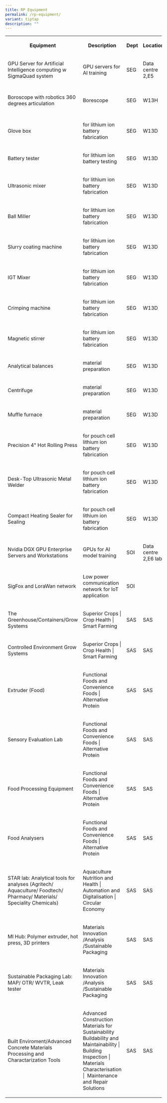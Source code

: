 ```yaml
---
title: RP Equipment
permalink: /rp-equipment/
variant: tiptap
description: ""
---
```

<p></p>
<table style="minWidth: 125px">
<colgroup>
<col>
<col>
<col>
<col>
<col>
</colgroup>
<tbody>
<tr>
<th rowspan="1" colspan="1">
<p>Equipment</p>
</th>
<th rowspan="1" colspan="1">
<p>Description</p>
</th>
<th rowspan="1" colspan="1">
<p>Dept</p>
</th>
<th rowspan="1" colspan="1">
<p>Location</p>
</th>
<th rowspan="1" colspan="1">
<p>Contact</p>
</th>
</tr>
<tr>
<td rowspan="1" colspan="1">
<p>GPU Server for Artificial Intelligence computing w SigmaQuad system</p>
</td>
<td rowspan="1" colspan="1">
<p>GPU servers for AI training</p>
</td>
<td rowspan="1" colspan="1">
<p>SEG</p>
</td>
<td rowspan="1" colspan="1">
<p>Data centre 2,E5</p>
</td>
<td rowspan="1" colspan="1">
<p>Jiang Lijun
<br>Contact: 66971156
<br>Email:<a href="mailto:jiang_lijun@rp.edu.sg" rel="noopener noreferrer nofollow" target="_blank">jiang_lijun@rp.edu.sg</a>
</p>
</td>
</tr>
<tr>
<td rowspan="1" colspan="1">
<p>Boroscope with robotics 360 degrees articulation</p>
</td>
<td rowspan="1" colspan="1">
<p>Borescope</p>
</td>
<td rowspan="1" colspan="1">
<p>SEG</p>
</td>
<td rowspan="1" colspan="1">
<p>W13H</p>
</td>
<td rowspan="1" colspan="1">
<p>Jiang Lijun
<br>Contact: 66971156 Email:<a href="mailto:jiang_lijun@rp.edu.sg" rel="noopener noreferrer nofollow" target="_blank">jiang_lijun@rp.edu.sg</a>
</p>
</td>
</tr>
<tr>
<td rowspan="1" colspan="1">
<p>Glove box</p>
</td>
<td rowspan="1" colspan="1">
<p>for lithium ion battery fabrication</p>
</td>
<td rowspan="1" colspan="1">
<p>SEG</p>
</td>
<td rowspan="1" colspan="1">
<p>W13D</p>
</td>
<td rowspan="1" colspan="1">
<p>Wang Yihua Contact: 66971058
<br>Email:<a href="mailto:wang_yihua@rp.edu.sg" rel="noopener noreferrer nofollow" target="_blank">wang_yihua@rp.edu.sg</a>
</p>
</td>
</tr>
<tr>
<td rowspan="1" colspan="1">
<p>Battery tester</p>
</td>
<td rowspan="1" colspan="1">
<p>for lithium ion battery testing</p>
</td>
<td rowspan="1" colspan="1">
<p>SEG</p>
</td>
<td rowspan="1" colspan="1">
<p>W13D</p>
</td>
<td rowspan="1" colspan="1">
<p>Wang Yihua Contact: 66971058
<br>Email:<a href="mailto:wang_yihua@rp.edu.sg" rel="noopener noreferrer nofollow" target="_blank">wang_yihua@rp.edu.sg</a>
</p>
</td>
</tr>
<tr>
<td rowspan="1" colspan="1">
<p>Ultrasonic mixer</p>
</td>
<td rowspan="1" colspan="1">
<p>for lithium ion battery fabrication</p>
</td>
<td rowspan="1" colspan="1">
<p>SEG</p>
</td>
<td rowspan="1" colspan="1">
<p>W13D</p>
</td>
<td rowspan="1" colspan="1">
<p>Wang Yihua Contact: 66971058
<br>Email:<a href="mailto:wang_yihua@rp.edu.sg" rel="noopener noreferrer nofollow" target="_blank">wang_yihua@rp.edu.sg</a>
</p>
</td>
</tr>
<tr>
<td rowspan="1" colspan="1">
<p>Ball Miller</p>
</td>
<td rowspan="1" colspan="1">
<p>for lithium ion battery fabrication</p>
</td>
<td rowspan="1" colspan="1">
<p>SEG</p>
</td>
<td rowspan="1" colspan="1">
<p>W13D</p>
</td>
<td rowspan="1" colspan="1">
<p>Wang Yihua Contact: 66971058
<br>Email:<a href="mailto:wang_yihua@rp.edu.sg" rel="noopener noreferrer nofollow" target="_blank">wang_yihua@rp.edu.sg</a>
</p>
</td>
</tr>
<tr>
<td rowspan="1" colspan="1">
<p>Slurry coating machine</p>
</td>
<td rowspan="1" colspan="1">
<p>for lithium ion battery fabrication</p>
</td>
<td rowspan="1" colspan="1">
<p>SEG</p>
</td>
<td rowspan="1" colspan="1">
<p>W13D</p>
</td>
<td rowspan="1" colspan="1">
<p>Wang Yihua Contact: 66971058
<br>Email:<a href="mailto:wang_yihua@rp.edu.sg" rel="noopener noreferrer nofollow" target="_blank">wang_yihua@rp.edu.sg</a>
</p>
</td>
</tr>
<tr>
<td rowspan="1" colspan="1">
<p>IGT Mixer</p>
</td>
<td rowspan="1" colspan="1">
<p>for lithium ion battery fabrication</p>
</td>
<td rowspan="1" colspan="1">
<p>SEG</p>
</td>
<td rowspan="1" colspan="1">
<p>W13D</p>
</td>
<td rowspan="1" colspan="1">
<p>Wang Yihua Contact: 66971058
<br>Email:<a href="mailto:wang_yihua@rp.edu.sg" rel="noopener noreferrer nofollow" target="_blank">wang_yihua@rp.edu.sg</a>
</p>
</td>
</tr>
<tr>
<td rowspan="1" colspan="1">
<p>Crimping machine</p>
</td>
<td rowspan="1" colspan="1">
<p>for lithium ion battery fabrication</p>
</td>
<td rowspan="1" colspan="1">
<p>SEG</p>
</td>
<td rowspan="1" colspan="1">
<p>W13D</p>
</td>
<td rowspan="1" colspan="1">
<p>Wang Yihua Contact: 66971058
<br>Email:<a href="mailto:wang_yihua@rp.edu.sg" rel="noopener noreferrer nofollow" target="_blank">wang_yihua@rp.edu.sg</a>
</p>
</td>
</tr>
<tr>
<td rowspan="1" colspan="1">
<p>Magnetic stirrer&nbsp;</p>
</td>
<td rowspan="1" colspan="1">
<p>for lithium ion battery fabrication</p>
</td>
<td rowspan="1" colspan="1">
<p>SEG</p>
</td>
<td rowspan="1" colspan="1">
<p>W13D</p>
</td>
<td rowspan="1" colspan="1">
<p>Wang Yihua Contact: 66971058
<br>Email:<a href="mailto:wang_yihua@rp.edu.sg" rel="noopener noreferrer nofollow" target="_blank">wang_yihua@rp.edu.sg</a>
</p>
</td>
</tr>
<tr>
<td rowspan="1" colspan="1">
<p>Analytical balances&nbsp;</p>
</td>
<td rowspan="1" colspan="1">
<p>material preparation</p>
</td>
<td rowspan="1" colspan="1">
<p>SEG</p>
</td>
<td rowspan="1" colspan="1">
<p>W13D</p>
</td>
<td rowspan="1" colspan="1">
<p>Wang Yihua Contact: 66971058
<br>Email:<a href="mailto:wang_yihua@rp.edu.sg" rel="noopener noreferrer nofollow" target="_blank">wang_yihua@rp.edu.sg</a>
</p>
</td>
</tr>
<tr>
<td rowspan="1" colspan="1">
<p>Centrifuge</p>
</td>
<td rowspan="1" colspan="1">
<p>material preparation</p>
</td>
<td rowspan="1" colspan="1">
<p>SEG</p>
</td>
<td rowspan="1" colspan="1">
<p>W13D</p>
</td>
<td rowspan="1" colspan="1">
<p>Wang Yihua Contact: 66971058
<br>Email:<a href="mailto:wang_yihua@rp.edu.sg" rel="noopener noreferrer nofollow" target="_blank">wang_yihua@rp.edu.sg</a>
</p>
</td>
</tr>
<tr>
<td rowspan="1" colspan="1">
<p>Muffle furnace&nbsp;</p>
</td>
<td rowspan="1" colspan="1">
<p>material preparation</p>
</td>
<td rowspan="1" colspan="1">
<p>SEG</p>
</td>
<td rowspan="1" colspan="1">
<p>W13D</p>
</td>
<td rowspan="1" colspan="1">
<p>Wang Yihua Contact: 66971058
<br>Email:<a href="mailto:wang_yihua@rp.edu.sg" rel="noopener noreferrer nofollow" target="_blank">wang_yihua@rp.edu.sg</a>
</p>
</td>
</tr>
<tr>
<td rowspan="1" colspan="1">
<p>Precision 4" Hot Rolling Press</p>
</td>
<td rowspan="1" colspan="1">
<p>for pouch cell lithium ion battery fabrication</p>
</td>
<td rowspan="1" colspan="1">
<p>SEG</p>
</td>
<td rowspan="1" colspan="1">
<p>W13D</p>
</td>
<td rowspan="1" colspan="1">
<p>Wang Yihua Contact: 66971058
<br>Email:<a href="mailto:wang_yihua@rp.edu.sg" rel="noopener noreferrer nofollow" target="_blank">wang_yihua@rp.edu.sg</a>
</p>
</td>
</tr>
<tr>
<td rowspan="1" colspan="1">
<p>Desk-Top Ultrasonic Metal Welder</p>
</td>
<td rowspan="1" colspan="1">
<p>for pouch cell lithium ion battery fabrication</p>
</td>
<td rowspan="1" colspan="1">
<p>SEG</p>
</td>
<td rowspan="1" colspan="1">
<p>W13D</p>
</td>
<td rowspan="1" colspan="1">
<p>Wang Yihua Contact: 66971058
<br>Email:<a href="mailto:wang_yihua@rp.edu.sg" rel="noopener noreferrer nofollow" target="_blank">wang_yihua@rp.edu.sg</a>
</p>
</td>
</tr>
<tr>
<td rowspan="1" colspan="1">
<p>Compact Heating Sealer for Sealing</p>
</td>
<td rowspan="1" colspan="1">
<p>for pouch cell lithium ion battery fabrication</p>
</td>
<td rowspan="1" colspan="1">
<p>SEG</p>
</td>
<td rowspan="1" colspan="1">
<p>W13D</p>
</td>
<td rowspan="1" colspan="1">
<p>Wang Yihua Contact: 66971058
<br>Email:<a href="mailto:wang_yihua@rp.edu.sg" rel="noopener noreferrer nofollow" target="_blank">wang_yihua@rp.edu.sg</a>
</p>
</td>
</tr>
<tr>
<td rowspan="1" colspan="1">
<p>Nvidia DGX GPU Enterprise Servers and Workstations</p>
</td>
<td rowspan="1" colspan="1">
<p>GPUs for AI model training</p>
</td>
<td rowspan="1" colspan="1">
<p>SOI</p>
</td>
<td rowspan="1" colspan="1">
<p>Data centre 2,E6 lab</p>
</td>
<td rowspan="1" colspan="1">
<p>Tan Poh Keam
<br>Contact: 66971277
<br>Email:<a href="mailto:tan_poh_keam@rp.edu.sg" rel="noopener noreferrer nofollow" target="_blank">tan_poh_keam@rp.edu.sg</a>
</p>
</td>
</tr>
<tr>
<td rowspan="1" colspan="1">
<p>SigFox and LoraWan network</p>
</td>
<td rowspan="1" colspan="1">
<p>Low power communication network for IoT application</p>
</td>
<td rowspan="1" colspan="1">
<p>SOI</p>
</td>
<td rowspan="1" colspan="1">
<p></p>
</td>
<td rowspan="1" colspan="1">
<p>Tan Poh Keam
<br>Contact: 66971277
<br>Email:<a href="mailto:tan_poh_keam@rp.edu.sg" rel="noopener noreferrer nofollow" target="_blank">tan_poh_keam@rp.edu.sg</a>
</p>
</td>
</tr>
<tr>
<td rowspan="1" colspan="1">
<p>The Greenhouse/Containers/Grow Systems</p>
</td>
<td rowspan="1" colspan="1">
<p>Superior Crops | Crop Health | Smart Farming</p>
</td>
<td rowspan="1" colspan="1">
<p>SAS</p>
</td>
<td rowspan="1" colspan="1">
<p>SAS</p>
</td>
<td rowspan="1" colspan="1">
<p>Dr Jenny Chau
<br>Office: +6566971328
<br>Email: <a href="mailto:jenny_chau@rp.edu.sg" rel="noopener noreferrer nofollow" target="_blank">jenny_chau@rp.edu.sg</a>
</p>
</td>
</tr>
<tr>
<td rowspan="1" colspan="1">
<p>Controlled Environment Grow Systems</p>
</td>
<td rowspan="1" colspan="1">
<p>Superior Crops | Crop Health | Smart Farming</p>
</td>
<td rowspan="1" colspan="1">
<p>SAS</p>
</td>
<td rowspan="1" colspan="1">
<p>SAS</p>
</td>
<td rowspan="1" colspan="1">
<p>Dr Jenny Chau
<br>Office: +6566971328
<br>Email: <a href="mailto:jenny_chau@rp.edu.sg" rel="noopener noreferrer nofollow" target="_blank">jenny_chau@rp.edu.sg</a>
</p>
</td>
</tr>
<tr>
<td rowspan="1" colspan="1">
<p>Extruder (Food)</p>
</td>
<td rowspan="1" colspan="1">
<p>Functional Foods and Convenience Foods | Alternative Protein</p>
</td>
<td rowspan="1" colspan="1">
<p>SAS</p>
</td>
<td rowspan="1" colspan="1">
<p>SAS</p>
</td>
<td rowspan="1" colspan="1">
<p>Mr Samuel Aw
<br>Office: +6566971937
<br>Email: <a href="mailto:samuel_aw@rp.edu.sg" rel="noopener noreferrer nofollow" target="_blank">samuel_aw@rp.edu.sg</a>
</p>
</td>
</tr>
<tr>
<td rowspan="1" colspan="1">
<p>Sensory Evaluation Lab</p>
</td>
<td rowspan="1" colspan="1">
<p>Functional Foods and Convenience Foods | Alternative Protein</p>
</td>
<td rowspan="1" colspan="1">
<p>SAS</p>
</td>
<td rowspan="1" colspan="1">
<p>SAS</p>
</td>
<td rowspan="1" colspan="1">
<p>Mr Samuel Aw
<br>Office: +6566971937
<br>Email: <a href="mailto:samuel_aw@rp.edu.sg" rel="noopener noreferrer nofollow" target="_blank">samuel_aw@rp.edu.sg</a>
</p>
</td>
</tr>
<tr>
<td rowspan="1" colspan="1">
<p>Food Processing Equipment</p>
</td>
<td rowspan="1" colspan="1">
<p>Functional Foods and Convenience Foods | Alternative Protein</p>
</td>
<td rowspan="1" colspan="1">
<p>SAS</p>
</td>
<td rowspan="1" colspan="1">
<p>SAS</p>
</td>
<td rowspan="1" colspan="1">
<p>Mr Samuel Aw
<br>Office: +6566971937
<br>Email: <a href="mailto:samuel_aw@rp.edu.sg" rel="noopener noreferrer nofollow" target="_blank">samuel_aw@rp.edu.sg</a>
</p>
</td>
</tr>
<tr>
<td rowspan="1" colspan="1">
<p>Food Analysers</p>
</td>
<td rowspan="1" colspan="1">
<p>Functional Foods and Convenience Foods | Alternative Protein</p>
</td>
<td rowspan="1" colspan="1">
<p>SAS</p>
</td>
<td rowspan="1" colspan="1">
<p>SAS</p>
</td>
<td rowspan="1" colspan="1">
<p>Mr Samuel Aw
<br>Office: +6566971937
<br>Email: <a href="mailto:samuel_aw@rp.edu.sg" rel="noopener noreferrer nofollow" target="_blank">samuel_aw@rp.edu.sg</a>
</p>
</td>
</tr>
<tr>
<td rowspan="1" colspan="1">
<p>STAR lab: Analytical tools for analyses (Agritech/ Aquaculture/ Foodtech/
Pharmacy/ Materials/ Speciality Chemicals)</p>
</td>
<td rowspan="1" colspan="1">
<p>Aquaculture Nutrition and Health | Automation and Digitalisation | Circular
Economy</p>
</td>
<td rowspan="1" colspan="1">
<p>SAS</p>
</td>
<td rowspan="1" colspan="1">
<p>SAS</p>
</td>
<td rowspan="1" colspan="1">
<p>Ms Dawn Ong
<br>Office: +6566971628
<br>Email:<a href="mailto:dawn_ong@rp.edu.sg" rel="noopener noreferrer nofollow" target="_blank">dawn_ong@rp.edu.sg</a>
</p>
</td>
</tr>
<tr>
<td rowspan="1" colspan="1">
<p>MI Hub: Polymer extruder, hot press, 3D printers</p>
</td>
<td rowspan="1" colspan="1">
<p>Materials Innovation /Analysis /Sustainable Packaging&nbsp;</p>
</td>
<td rowspan="1" colspan="1">
<p>SAS</p>
</td>
<td rowspan="1" colspan="1">
<p>SAS</p>
</td>
<td rowspan="1" colspan="1">
<p>Ms Dawn Ong
<br>Office: +6566971628
<br>Email: <a href="mailto:dawn_ong@rp.edu.sg" rel="noopener noreferrer nofollow" target="_blank">dawn_ong@rp.edu.sg</a>
</p>
<p></p>
</td>
</tr>
<tr>
<td rowspan="1" colspan="1">
<p>Sustainable Packaging Lab: MAP/ OTR/ WVTR, Leak tester</p>
</td>
<td rowspan="1" colspan="1">
<p>Materials Innovation /Analysis /Sustainable Packaging&nbsp;</p>
</td>
<td rowspan="1" colspan="1">
<p>SAS</p>
</td>
<td rowspan="1" colspan="1">
<p>SAS</p>
</td>
<td rowspan="1" colspan="1">
<p>Ms Dawn Ong
<br>Office: +6566971628
<br>Email:<a href="mailto:dawn_ong@rp.edu.sg" rel="noopener noreferrer nofollow" target="_blank">dawn_ong@rp.edu.sg</a>
</p>
</td>
</tr>
<tr>
<td rowspan="1" colspan="1">
<p>Built Enviroment/Advanced Concrete Materials Processing and Charactarization
Tools</p>
</td>
<td rowspan="1" colspan="1">
<p>Advanced Construction Materials for Sustainability&nbsp; Buildability
and Maintainability | Building Inspection | Materials Characterisation
|&nbsp; Maintenance and Repair Solutions</p>
</td>
<td rowspan="1" colspan="1">
<p>SAS</p>
</td>
<td rowspan="1" colspan="1">
<p>SAS</p>
</td>
<td rowspan="1" colspan="1">
<p>Dr Goh Chee Keong
<br>Office: +6566971186
<br>Email:<a href="mailto:goh_chee_keong@rp.edu.sg" rel="noopener noreferrer nofollow" target="_blank">goh_chee_keong@rp.edu.sg</a>
</p>
<p></p>
</td>
</tr>
</tbody>
</table>
<p></p>
